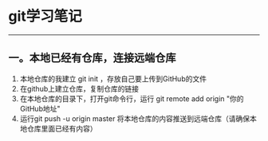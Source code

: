 # git学习笔记

***
## 一。本地已经有仓库，连接远端仓库
1.  本地仓库的我建立 git init ，存放自己要上传到GitHub的文件
2.  在github上建立仓库，复制仓库的链接
3.  在本地仓库的目录下，打开git命令行，运行 git remote add origin "你的GitHub地址"
4.  运行git push -u origin master 将本地仓库的内容推送到远端仓库（请确保本地仓库里面已经有内容）

